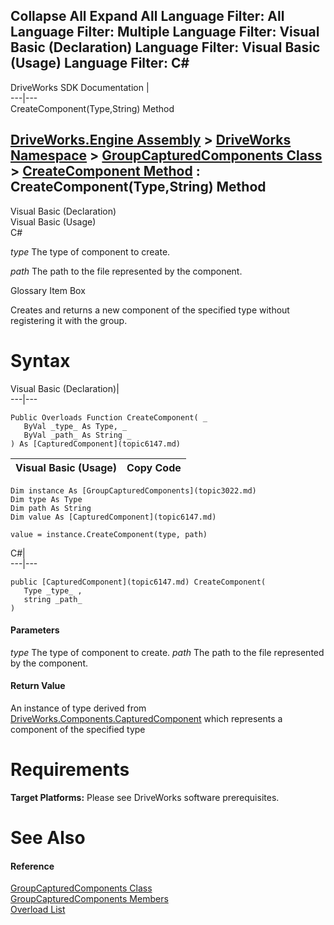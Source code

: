 Collapse All Expand All Language Filter: All  Language Filter: Multiple  Language Filter: Visual Basic (Declaration) Language Filter: Visual Basic (Usage) Language Filter: C#  
---  
DriveWorks SDK Documentation  |   
---|---  
CreateComponent(Type,String) Method   
  
[DriveWorks.Engine Assembly](topic2156.md) > [DriveWorks Namespace](topic2159.md) > [GroupCapturedComponents Class](topic3022.md) > [CreateComponent Method](topic3031.md) : CreateComponent(Type,String) Method  
---  
  
Visual Basic (Declaration)    
Visual Basic (Usage)    
C# 

_type_
    The type of component to create.

_path_
    The path to the file represented by the component.

Glossary Item Box

Creates and returns a new component of the specified type without registering it with the group. 

# Syntax

Visual Basic (Declaration)|   
---|---  
      
    
    Public Overloads Function CreateComponent( _
       ByVal _type_ As Type, _
       ByVal _path_ As String _
    ) As [CapturedComponent](topic6147.md)  
  
Visual Basic (Usage)| Copy Code  
---|---  
      
    
    Dim instance As [GroupCapturedComponents](topic3022.md)
    Dim type As Type
    Dim path As String
    Dim value As [CapturedComponent](topic6147.md)
     
    value = instance.CreateComponent(type, path)  
  
C#|   
---|---  
      
    
    public [CapturedComponent](topic6147.md) CreateComponent( 
       Type _type_ ,
       string _path_
    )  
  
#### Parameters

 _type_
    The type of component to create.
_path_
    The path to the file represented by the component.

#### Return Value

An instance of type derived from [DriveWorks.Components.CapturedComponent](topic6147.md) which represents a component of the specified type

# Requirements

**Target Platforms:** Please see DriveWorks software prerequisites.

# See Also

#### Reference

[GroupCapturedComponents Class](topic3022.md)   
[GroupCapturedComponents Members](topic3023.md)   
[Overload List](topic3031.md)


